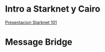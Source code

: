 # Intro a Starknet y Cairo

[Presentacion Starknet 101](https://github.com/ArturVargas/Starknet-101/blob/main/Starknet-101%20%26%20Cairo.pdf)

# Message Bridge

